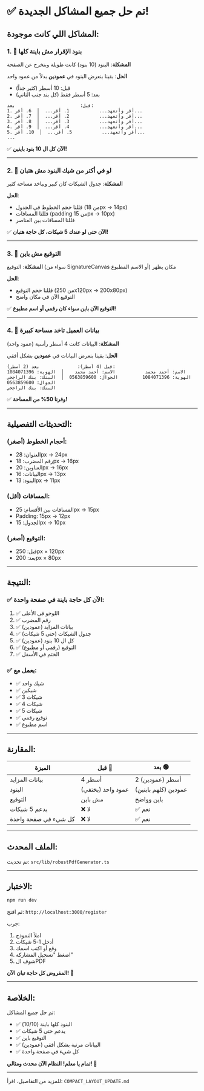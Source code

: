 # ✅ تم حل جميع المشاكل الجديدة!

## المشاكل اللي كانت موجودة:

### 1. 🔴 بنود الإقرار مش باينة كلها
**المشكلة**: البنود (10 بنود) كانت طويلة وبتخرج عن الصفحة

**الحل**: بقينا بنعرض البنود في **عمودين** بدلاً من عمود واحد
- قبل: 10 أسطر (كثير جداً)
- بعد: 5 أسطر فقط (كل بند جنب التاني)

```
قبل:                        بعد:
1. أقر وأتعهد...           1. أقر...  │  6. أقر...
2. أقر وأتعهد...           2. أقر...  │  7. أقر...
3. أقر وأتعهد...           3. أقر...  │  8. أقر...
4. أقر وأتعهد...           4. أقر...  │  9. أقر...
5. أقر وأتعهد...           5. أقر...  │  10. أقر...
...
```

✅ **الآن كل ال 10 بنود باينين!**

---

### 2. 🔴 لو في أكتر من شيك البنود مش هتبان
**المشكلة**: جدول الشيكات كان كبير وبياخد مساحة كثير

**الحل**: 
- قللنا حجم الخطوط في الجدول (من 18px → 14px)
- قللنا المسافات (padding من 15px → 10px)
- قللنا المسافات بين العناصر

✅ **الآن حتى لو عندك 5 شيكات، كل حاجة هتبان!**

---

### 3. 🔴 التوقيع مش باين
**المشكلة**: التوقيع (سواء من SignatureCanvas أو الاسم المطبوع) مكان يظهر

**الحل**: 
- قللنا حجم التوقيع (من 250x120px → 200x80px)
- التوقيع الآن في مكان واضح

✅ **التوقيع الآن باين سواء كان رقمي أو اسم مطبوع!**

---

### 4. 🔴 بيانات العميل تاخد مساحة كبيرة
**المشكلة**: البيانات كانت 4 أسطر رأسية (عمود واحد)

**الحل**: بقينا بنعرض البيانات في **عمودين** بشكل أفقي

```
قبل (4 أسطر):              بعد (2 أسطر):
الاسم: أحمد محمد           الاسم: أحمد محمد    │  الهوية: 1084071396
الهوية: 1084071396         الجوال: 0563859600  │  البنك: بنك الراجحي
الجوال: 0563859600
البنك: بنك الراجحي
```

✅ **وفرنا 50% من المساحة!**

---

## التحديثات التفصيلية:

### أحجام الخطوط (أصغر):
- العنوان: 28px → 24px
- رقم المضرب: 18px → 16px
- العناوين: 20px → 16px
- البيانات: 16px → 13px
- البنود: 13px → 11px

### المسافات (أقل):
- المسافات بين الأقسام: 25px → 15px
- Padding: 15px → 12px
- الجدول: 15px → 10px

### التوقيع (أصغر):
- قبل: 250px × 120px
- بعد: 200px × 80px

---

## النتيجة:

### ✅ الآن كل حاجة باينة في صفحة واحدة:
1. ✅ اللوجو في الأعلى
2. ✅ رقم المضرب
3. ✅ بيانات المزايد (عمودين)
4. ✅ جدول الشيكات (حتى 5 شيكات)
5. ✅ كل ال 10 بنود (عمودين)
6. ✅ التوقيع (رقمي أو مطبوع)
7. ✅ الختم في الأسفل

### ✅ يعمل مع:
- ✅ شيك واحد
- ✅ شيكين
- ✅ 3 شيكات
- ✅ 4 شيكات
- ✅ 5 شيكات
- ✅ توقيع رقمي
- ✅ اسم مطبوع

---

## المقارنة:

| الميزة | قبل 🔴 | بعد 🟢 |
|--------|--------|--------|
| بيانات المزايد | 4 أسطر | 2 أسطر (عمودين) |
| البنود | عمود واحد (يختفي) | عمودين (كلهم باينين) |
| التوقيع | مش باين | باين وواضح |
| يدعم 5 شيكات | ❌ لا | ✅ نعم |
| كل شيء في صفحة واحدة | ❌ لا | ✅ نعم |

---

## الملف المحدث:

تم تحديث: `src/lib/robustPdfGenerator.ts`

---

## الاختبار:

```bash
npm run dev
```

ثم افتح: `http://localhost:3000/register`

جرب:
1. املأ النموذج
2. أدخل 1-5 شيكات
3. وقع أو اكتب اسمك
4. اضغط "تسجيل المشاركة"
5. شوف الPDF

**المفروض كل حاجة تبان الآن! 🎉**

---

## الخلاصة:

تم حل جميع المشاكل:
- ✅ البنود كلها باينة (10/10)
- ✅ يدعم حتى 5 شيكات
- ✅ التوقيع باين
- ✅ البيانات مرتبة بشكل أفقي (عمودين)
- ✅ كل شيء في صفحة واحدة

**تمام يا معلم! النظام الآن محدث ومثالي! 🚀**

---

للمزيد من التفاصيل، اقرأ: `COMPACT_LAYOUT_UPDATE.md`

